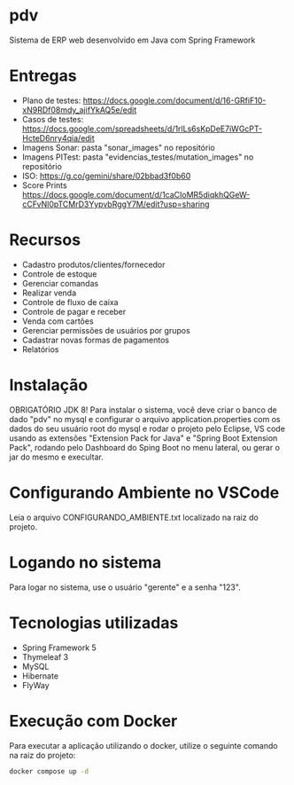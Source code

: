 # pdv
Sistema de ERP web desenvolvido em Java com Spring Framework 

# Entregas
 - Plano de testes: https://docs.google.com/document/d/16-GRfiF10-xN9RDf08mdy_ajifYkAQ5e/edit
 - Casos de testes: https://docs.google.com/spreadsheets/d/1rlLs6sKpDeE7iWGcPT-HcteD6nry4qia/edit
 - Imagens Sonar: pasta "sonar_images" no repositório
 - Imagens PITest: pasta "evidencias_testes/mutation_images" no repositório
 - ISO: https://g.co/gemini/share/02bbad3f0b60
 - Score Prints https://docs.google.com/document/d/1caCIoMR5diqkhQGeW-cCFvNl0pTCMrD3YypvbRggY7M/edit?usp=sharing

# Recursos
- Cadastro produtos/clientes/fornecedor
- Controle de estoque
- Gerenciar comandas
- Realizar venda
- Controle de fluxo de caixa
- Controle de pagar e receber
- Venda com cartões
- Gerenciar permissões de usuários por grupos
- Cadastrar novas formas de pagamentos
- Relatórios

# Instalação
OBRIGATÓRIO JDK 8!
Para instalar o sistema, você deve criar o banco de dado "pdv" no mysql e configurar o arquivo application.properties
com os dados do seu usuário root do mysql e rodar o projeto pelo Eclipse, VS code usando as extensões "Extension Pack for Java" e "Spring Boot Extension Pack", rodando pelo Dashboard do Sping Boot no menu lateral, ou gerar o jar do mesmo e execultar.

# Configurando Ambiente no VSCode
Leia o arquivo CONFIGURANDO_AMBIENTE.txt localizado na raiz do projeto.

# Logando no sistema
Para logar no sistema, use o usuário "gerente" e a senha "123".

# Tecnologias utilizadas
- Spring Framework 5
- Thymeleaf 3
- MySQL
- Hibernate
- FlyWay

# Execução com Docker
Para executar a aplicação utilizando o docker, utilize o seguinte comando na raiz do projeto:
```sh
docker compose up -d
```

